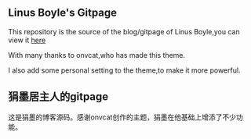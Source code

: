 ## Linus Boyle's Gitpage

This repository is the source of the blog/gitpage of Linus Boyle,you can view it [here](https://linusboyle.github.io)

With many thanks to onvcat,who has made this theme.

I also add some personal setting to the theme,to make it more powerful.

## 狷墨居主人的gitpage

这是狷墨的博客源码。感谢onvcat创作的主题，狷墨在他基础上增添了不少功能。
